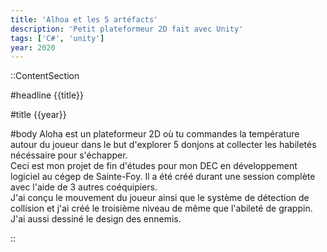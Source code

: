 ```yaml
---
title: 'Alhoa et les 5 artéfacts'
description: 'Petit plateformeur 2D fait avec Unity'
tags: ['C#', 'unity']
year: 2020
---
```


::ContentSection

#headline
{{title}}

#title
{{year}}

#body
Aloha est un plateformeur 2D où tu commandes la température autour du joueur dans le but d'explorer 5 donjons at collecter les habiletés nécéssaire pour s'échapper.  
Ceci est mon projet de fin d'études pour mon DEC en développement logiciel au cégep de Sainte-Foy. Il a été créé durant une session complète avec l'aide de 3 autres coéquipiers.  
J'ai conçu le mouvement du joueur ainsi que le système de détection de collision et j'ai créé le troisième niveau de même que l'abileté de grappin. J'ai aussi dessiné le design des ennemis.

::
